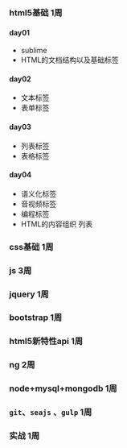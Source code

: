 ### html5基础 1周
#### day01 
* sublime
* HTML的文档结构以及基础标签  
#### day02  
* 文本标签
* 表单标签
#### day03
* 列表标签
* 表格标签
#### day04
* 语义化标签
* 音视频标签
* 编程标签
* HTML的内容组织 列表 
### css基础 1周
### js 3周
### jquery 1周
### bootstrap 1周
### html5新特性api 1周
### ng 2周
### node+mysql+mongodb 1周
### `git`、`seajs` 、`gulp` 1周
### 实战 1周


